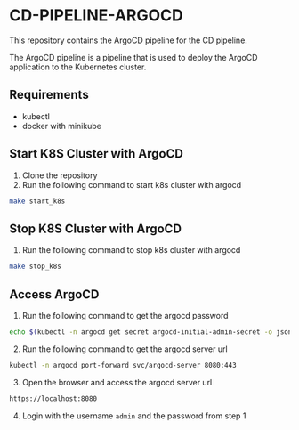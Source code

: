 # CD-PIPELINE-ARGOCD
This repository contains the ArgoCD pipeline for the CD pipeline.

The ArgoCD pipeline is a pipeline that is used to deploy the ArgoCD application to the Kubernetes cluster.

## Requirements
- kubectl
- docker with minikube

## Start K8S Cluster with ArgoCD
1. Clone the repository
2. Run the following command to start k8s cluster with argocd

```bash
make start_k8s
```

## Stop K8S Cluster with ArgoCD
1. Run the following command to stop k8s cluster with argocd

```bash
make stop_k8s
```

## Access ArgoCD
1. Run the following command to get the argocd password

```bash
echo $(kubectl -n argocd get secret argocd-initial-admin-secret -o jsonpath="{.data.password}" | base64 -d)
```

2. Run the following command to get the argocd server url

```bash
kubectl -n argocd port-forward svc/argocd-server 8080:443
```

3. Open the browser and access the argocd server url

```bash
https://localhost:8080
```

4. Login with the username `admin` and the password from step 1
